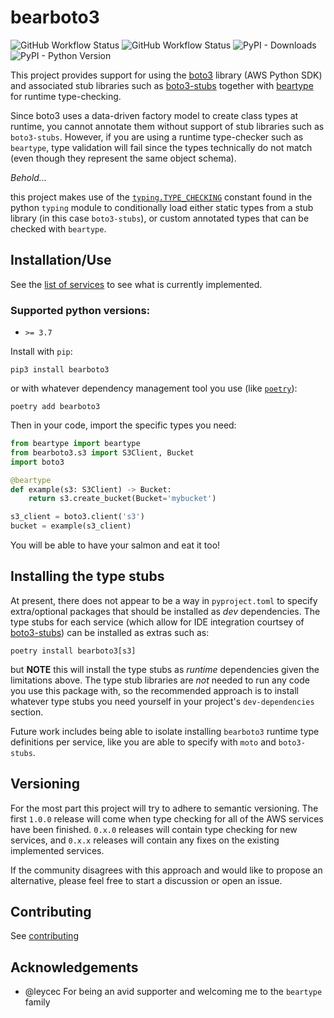 # bearboto3

![GitHub Workflow Status](https://img.shields.io/github/workflow/status/beartype/bearboto3/Pull%20Request?style=flat-square&label=Tests)
![GitHub Workflow Status](https://img.shields.io/github/workflow/status/beartype/bearboto3/Integration?style=flat-square&label=Integration)
![PyPI - Downloads](https://img.shields.io/pypi/dm/bearboto3?style=flat-square)
![PyPI - Python Version](https://img.shields.io/pypi/pyversions/bearboto3?style=flat-square)

This project provides support for using the [boto3](https://github.com/boto/boto3/) library (AWS Python SDK) and associated stub libraries such as [boto3-stubs](https://pypi.org/project/boto3-stubs/) together with [beartype](https://github.com/beartype/beartype/) for runtime type-checking.

Since boto3 uses a data-driven factory model to create class types at runtime, you cannot annotate them without support of stub libraries such as `boto3-stubs`. However, if you are using a runtime type-checker such as `beartype`, type validation will fail since the types technically do not match (even though they represent the same object schema).

_Behold..._

this project makes use of the [`typing.TYPE_CHECKING`](https://docs.python.org/3/library/typing.html#typing.TYPE_CHECKING) constant found in the python `typing` module to conditionally load either static types from a stub library (in this case `boto3-stubs`), or custom annotated types that can be checked with `beartype`.

## Installation/Use

See the [list of services](https://github.com/beartype/bearboto3/services.md) to see what is currently implemented.

### Supported python versions:
- `>= 3.7`

Install with `pip`:

`pip3 install bearboto3`

or with whatever dependency management tool you use (like [`poetry`](https://python-poetry.org/)):

`poetry add bearboto3`

Then in your code, import the specific types you need:

```python
from beartype import beartype
from bearboto3.s3 import S3Client, Bucket
import boto3

@beartype
def example(s3: S3Client) -> Bucket:
    return s3.create_bucket(Bucket='mybucket')

s3_client = boto3.client('s3')
bucket = example(s3_client)
```

You will be able to have your salmon and eat it too!

## Installing the type stubs
At present, there does not appear to be a way in `pyproject.toml` to specify extra/optional packages that should be installed as _dev_ dependencies. The type stubs for each service (which allow for IDE integration courtsey of [boto3-stubs](https://pypi.org/project/boto3-stubs/)) can be installed as extras such as:

`poetry install bearboto3[s3]`

but **NOTE** this will install the type stubs as _runtime_ dependencies given the limitations above. The type stub libraries are _not_ needed to run any code you use this package with, so the recommended approach is to install whatever type stubs you need yourself in your project's `dev-dependencies` section.

Future work includes being able to isolate installing `bearboto3` runtime type definitions per service, like you are able to specify with `moto` and `boto3-stubs`.

## Versioning

For the most part this project will try to adhere to semantic versioning. The first `1.0.0` release will come when type checking for all of the AWS services have been finished. `0.x.0` releases will contain type checking for new services, and `0.x.x` releases will contain any fixes on the existing implemented services.

If the community disagrees with this approach and would like to propose an alternative, please feel free to start a discussion or open an issue.

## Contributing

See [contributing](https://github.com/beartype/bearboto3/CONTRIBUTING.md)

## Acknowledgements

* @leycec For being an avid supporter and welcoming me to the `beartype` family
